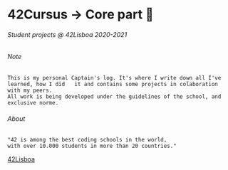 # 42Cursus -> Core part 🔬
###### Student projects @ 42Lisboa 2020-2021
###### Note
```
This is my personal Captain's log. It's where I write down all I've learned, how I did   it and contains some projects in colaboration with my peers.  
All work is being developed under the guidelines of the school, and exclusive norme.  
```

###### About
```
"42 is among the best coding schools in the world,  
with over 10.000 students in more than 20 countries."
```
[42Lisboa](https://www.42lisboa.com/en/)


